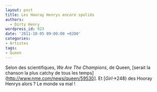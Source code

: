 ```yaml
---
layout: post
title: Les Hooray Henrys encore spoliés
authors:
  - Dirty Henry
wordpress_id: 923
date: '2011-10-05 09:00:00 +0200'
categories:
- Artistes
tags:
- Queen
---
```

Selon des scientifiques, *We Are The Champions*, de Queen, [serait la chanson la plus catchy de tous les temps](http://www.nme.com/news/queen/59530]. Et [*Girl*->248) des Hooray Henrys alors ? Le monde va mal ! 
